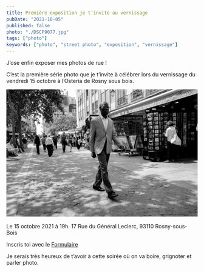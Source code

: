 ```yaml
---
title: Première exposition je t’invite au vernissage
pubDate: "2021-10-05"
published: false
photo: "./DSCF9077.jpg"
tags: ["photo"]
keywords: ["photo", "street photo", "exposition", "vernissage"]
---
```


J’ose enfin exposer mes photos de rue !

C’est la première série photo que je t’invite à célébrer lors du vernissage du vendredi 15 octobre à l’Osteria de Rosny sous bois.

![Photo](./DSCF9077.jpg)

Le 15 octobre 2021 à 19h.
17 Rue du Général Leclerc, 93110 Rosny-sous-Bois

Inscris toi avec le [Formulaire](https://fabienchampigny.typeform.com/to/eLwNUYD1)

Je serais très heureux de t’avoir à cette soirée où on va boire, grignoter et parler photo.
